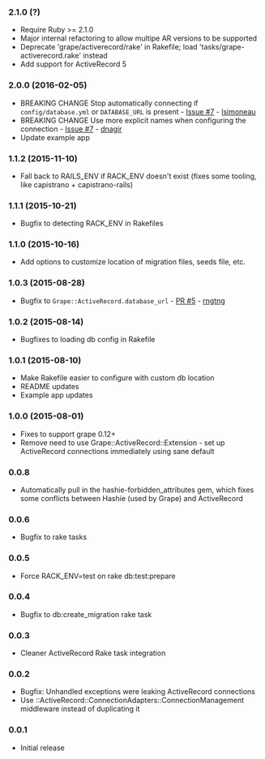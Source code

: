 ### 2.1.0 (?)
* Require Ruby >= 2.1.0
* Major internal refactoring to allow multipe AR versions to be supported
* Deprecate 'grape/activerecord/rake' in Rakefile; load 'tasks/grape-activerecord.rake' instead
* Add support for ActiveRecord 5

### 2.0.0 (2016-02-05)
* BREAKING CHANGE Stop automatically connecting if `config/database.yml` or `DATABASE_URL` is present - [Issue #7](https://github.com/jhollinger/grape-activerecord/issues/7) - [lsimoneau](https://github.com/lsimoneau)
* BREAKING CHANGE Use more explicit names when configuring the connection - [Issue #7](https://github.com/jhollinger/grape-activerecord/issues/7) - [dnagir](https://github.com/dnagir)
* Update example app

### 1.1.2 (2015-11-10)
* Fall back to RAILS_ENV if RACK_ENV doesn't exist (fixes some tooling, like capistrano + capistrano-rails)

### 1.1.1 (2015-10-21)
* Bugfix to detecting RACK_ENV in Rakefiles

### 1.1.0 (2015-10-16)
* Add options to customize location of migration files, seeds file, etc.

### 1.0.3  (2015-08-28)
* Bugfix to `Grape::ActiveRecord.database_url` - [PR #5](https://github.com/jhollinger/grape-activerecord/pull/5) - [rngtng](https://github.com/rngtng)

### 1.0.2 (2015-08-14)
* Bugfixes to loading db config in Rakefile

### 1.0.1 (2015-08-10)
* Make Rakefile easier to configure with custom db location
* README updates
* Example app updates

### 1.0.0 (2015-08-01)
* Fixes to support grape 0.12+
* Remove need to use Grape::ActiveRecord::Extension - set up ActiveRecord connections immediately using sane default

### 0.0.8
* Automatically pull in the hashie-forbidden_attributes gem, which fixes some conflicts between Hashie (used by Grape) and ActiveRecord

### 0.0.6
* Bugfix to rake tasks

### 0.0.5
* Force RACK_ENV=test on rake db:test:prepare

### 0.0.4
* Bugfix to db:create_migration rake task

### 0.0.3
* Cleaner ActiveRecord Rake task integration

### 0.0.2
* Bugfix: Unhandled exceptions were leaking ActiveRecord connections
* Use ::ActiveRecord::ConnectionAdapters::ConnectionManagement middleware instead of duplicating it

### 0.0.1
* Initial release
